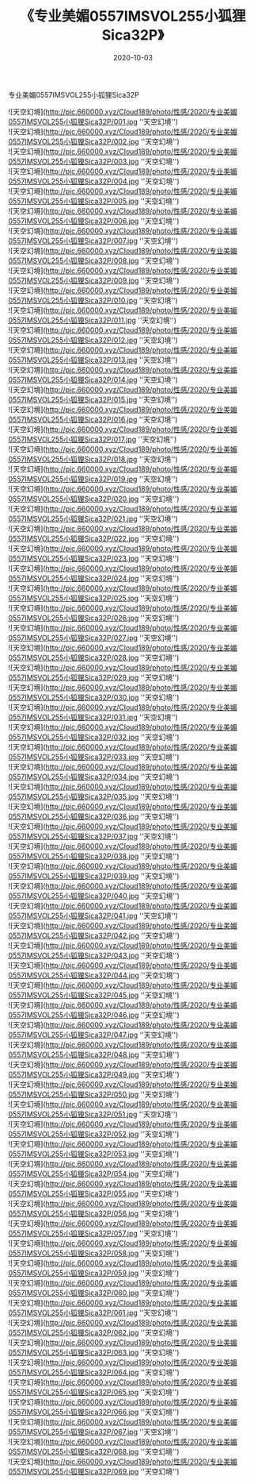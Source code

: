﻿---
layout: post
title:  《专业美媚0557IMSVOL255小狐狸Sica32P》
date:   2020-10-03
img: http://pic.660000.xyz/Cloud189/photo/性感/2020/专业美媚0557IMSVOL255小狐狸Sica32P/000.jpg
categories: [美女, 性感, 泳衣]
---

专业美媚0557IMSVOL255小狐狸Sica32P



![天空幻境](http://pic.660000.xyz/Cloud189/photo/性感/2020/专业美媚0557IMSVOL255小狐狸Sica32P/001.jpg ''天空幻境'') <br>
![天空幻境](http://pic.660000.xyz/Cloud189/photo/性感/2020/专业美媚0557IMSVOL255小狐狸Sica32P/002.jpg ''天空幻境'') <br>
![天空幻境](http://pic.660000.xyz/Cloud189/photo/性感/2020/专业美媚0557IMSVOL255小狐狸Sica32P/003.jpg ''天空幻境'') <br>
![天空幻境](http://pic.660000.xyz/Cloud189/photo/性感/2020/专业美媚0557IMSVOL255小狐狸Sica32P/004.jpg ''天空幻境'') <br>
![天空幻境](http://pic.660000.xyz/Cloud189/photo/性感/2020/专业美媚0557IMSVOL255小狐狸Sica32P/005.jpg ''天空幻境'') <br>
![天空幻境](http://pic.660000.xyz/Cloud189/photo/性感/2020/专业美媚0557IMSVOL255小狐狸Sica32P/006.jpg ''天空幻境'') <br>
![天空幻境](http://pic.660000.xyz/Cloud189/photo/性感/2020/专业美媚0557IMSVOL255小狐狸Sica32P/007.jpg ''天空幻境'') <br>
![天空幻境](http://pic.660000.xyz/Cloud189/photo/性感/2020/专业美媚0557IMSVOL255小狐狸Sica32P/008.jpg ''天空幻境'') <br>
![天空幻境](http://pic.660000.xyz/Cloud189/photo/性感/2020/专业美媚0557IMSVOL255小狐狸Sica32P/009.jpg ''天空幻境'') <br>
![天空幻境](http://pic.660000.xyz/Cloud189/photo/性感/2020/专业美媚0557IMSVOL255小狐狸Sica32P/010.jpg ''天空幻境'') <br>
![天空幻境](http://pic.660000.xyz/Cloud189/photo/性感/2020/专业美媚0557IMSVOL255小狐狸Sica32P/011.jpg ''天空幻境'') <br>
![天空幻境](http://pic.660000.xyz/Cloud189/photo/性感/2020/专业美媚0557IMSVOL255小狐狸Sica32P/012.jpg ''天空幻境'') <br>
![天空幻境](http://pic.660000.xyz/Cloud189/photo/性感/2020/专业美媚0557IMSVOL255小狐狸Sica32P/013.jpg ''天空幻境'') <br>
![天空幻境](http://pic.660000.xyz/Cloud189/photo/性感/2020/专业美媚0557IMSVOL255小狐狸Sica32P/014.jpg ''天空幻境'') <br>
![天空幻境](http://pic.660000.xyz/Cloud189/photo/性感/2020/专业美媚0557IMSVOL255小狐狸Sica32P/015.jpg ''天空幻境'') <br>
![天空幻境](http://pic.660000.xyz/Cloud189/photo/性感/2020/专业美媚0557IMSVOL255小狐狸Sica32P/016.jpg ''天空幻境'') <br>
![天空幻境](http://pic.660000.xyz/Cloud189/photo/性感/2020/专业美媚0557IMSVOL255小狐狸Sica32P/017.jpg ''天空幻境'') <br>
![天空幻境](http://pic.660000.xyz/Cloud189/photo/性感/2020/专业美媚0557IMSVOL255小狐狸Sica32P/018.jpg ''天空幻境'') <br>
![天空幻境](http://pic.660000.xyz/Cloud189/photo/性感/2020/专业美媚0557IMSVOL255小狐狸Sica32P/019.jpg ''天空幻境'') <br>
![天空幻境](http://pic.660000.xyz/Cloud189/photo/性感/2020/专业美媚0557IMSVOL255小狐狸Sica32P/020.jpg ''天空幻境'') <br>
![天空幻境](http://pic.660000.xyz/Cloud189/photo/性感/2020/专业美媚0557IMSVOL255小狐狸Sica32P/021.jpg ''天空幻境'') <br>
![天空幻境](http://pic.660000.xyz/Cloud189/photo/性感/2020/专业美媚0557IMSVOL255小狐狸Sica32P/022.jpg ''天空幻境'') <br>
![天空幻境](http://pic.660000.xyz/Cloud189/photo/性感/2020/专业美媚0557IMSVOL255小狐狸Sica32P/023.jpg ''天空幻境'') <br>
![天空幻境](http://pic.660000.xyz/Cloud189/photo/性感/2020/专业美媚0557IMSVOL255小狐狸Sica32P/024.jpg ''天空幻境'') <br>
![天空幻境](http://pic.660000.xyz/Cloud189/photo/性感/2020/专业美媚0557IMSVOL255小狐狸Sica32P/025.jpg ''天空幻境'') <br>
![天空幻境](http://pic.660000.xyz/Cloud189/photo/性感/2020/专业美媚0557IMSVOL255小狐狸Sica32P/026.jpg ''天空幻境'') <br>
![天空幻境](http://pic.660000.xyz/Cloud189/photo/性感/2020/专业美媚0557IMSVOL255小狐狸Sica32P/027.jpg ''天空幻境'') <br>
![天空幻境](http://pic.660000.xyz/Cloud189/photo/性感/2020/专业美媚0557IMSVOL255小狐狸Sica32P/028.jpg ''天空幻境'') <br>
![天空幻境](http://pic.660000.xyz/Cloud189/photo/性感/2020/专业美媚0557IMSVOL255小狐狸Sica32P/029.jpg ''天空幻境'') <br>
![天空幻境](http://pic.660000.xyz/Cloud189/photo/性感/2020/专业美媚0557IMSVOL255小狐狸Sica32P/030.jpg ''天空幻境'') <br>
![天空幻境](http://pic.660000.xyz/Cloud189/photo/性感/2020/专业美媚0557IMSVOL255小狐狸Sica32P/031.jpg ''天空幻境'') <br>
![天空幻境](http://pic.660000.xyz/Cloud189/photo/性感/2020/专业美媚0557IMSVOL255小狐狸Sica32P/032.jpg ''天空幻境'') <br>
![天空幻境](http://pic.660000.xyz/Cloud189/photo/性感/2020/专业美媚0557IMSVOL255小狐狸Sica32P/033.jpg ''天空幻境'') <br>
![天空幻境](http://pic.660000.xyz/Cloud189/photo/性感/2020/专业美媚0557IMSVOL255小狐狸Sica32P/034.jpg ''天空幻境'') <br>
![天空幻境](http://pic.660000.xyz/Cloud189/photo/性感/2020/专业美媚0557IMSVOL255小狐狸Sica32P/035.jpg ''天空幻境'') <br>
![天空幻境](http://pic.660000.xyz/Cloud189/photo/性感/2020/专业美媚0557IMSVOL255小狐狸Sica32P/036.jpg ''天空幻境'') <br>
![天空幻境](http://pic.660000.xyz/Cloud189/photo/性感/2020/专业美媚0557IMSVOL255小狐狸Sica32P/037.jpg ''天空幻境'') <br>
![天空幻境](http://pic.660000.xyz/Cloud189/photo/性感/2020/专业美媚0557IMSVOL255小狐狸Sica32P/038.jpg ''天空幻境'') <br>
![天空幻境](http://pic.660000.xyz/Cloud189/photo/性感/2020/专业美媚0557IMSVOL255小狐狸Sica32P/039.jpg ''天空幻境'') <br>
![天空幻境](http://pic.660000.xyz/Cloud189/photo/性感/2020/专业美媚0557IMSVOL255小狐狸Sica32P/040.jpg ''天空幻境'') <br>
![天空幻境](http://pic.660000.xyz/Cloud189/photo/性感/2020/专业美媚0557IMSVOL255小狐狸Sica32P/041.jpg ''天空幻境'') <br>
![天空幻境](http://pic.660000.xyz/Cloud189/photo/性感/2020/专业美媚0557IMSVOL255小狐狸Sica32P/042.jpg ''天空幻境'') <br>
![天空幻境](http://pic.660000.xyz/Cloud189/photo/性感/2020/专业美媚0557IMSVOL255小狐狸Sica32P/043.jpg ''天空幻境'') <br>
![天空幻境](http://pic.660000.xyz/Cloud189/photo/性感/2020/专业美媚0557IMSVOL255小狐狸Sica32P/044.jpg ''天空幻境'') <br>
![天空幻境](http://pic.660000.xyz/Cloud189/photo/性感/2020/专业美媚0557IMSVOL255小狐狸Sica32P/045.jpg ''天空幻境'') <br>
![天空幻境](http://pic.660000.xyz/Cloud189/photo/性感/2020/专业美媚0557IMSVOL255小狐狸Sica32P/046.jpg ''天空幻境'') <br>
![天空幻境](http://pic.660000.xyz/Cloud189/photo/性感/2020/专业美媚0557IMSVOL255小狐狸Sica32P/047.jpg ''天空幻境'') <br>
![天空幻境](http://pic.660000.xyz/Cloud189/photo/性感/2020/专业美媚0557IMSVOL255小狐狸Sica32P/048.jpg ''天空幻境'') <br>
![天空幻境](http://pic.660000.xyz/Cloud189/photo/性感/2020/专业美媚0557IMSVOL255小狐狸Sica32P/049.jpg ''天空幻境'') <br>
![天空幻境](http://pic.660000.xyz/Cloud189/photo/性感/2020/专业美媚0557IMSVOL255小狐狸Sica32P/050.jpg ''天空幻境'') <br>
![天空幻境](http://pic.660000.xyz/Cloud189/photo/性感/2020/专业美媚0557IMSVOL255小狐狸Sica32P/051.jpg ''天空幻境'') <br>
![天空幻境](http://pic.660000.xyz/Cloud189/photo/性感/2020/专业美媚0557IMSVOL255小狐狸Sica32P/052.jpg ''天空幻境'') <br>
![天空幻境](http://pic.660000.xyz/Cloud189/photo/性感/2020/专业美媚0557IMSVOL255小狐狸Sica32P/053.jpg ''天空幻境'') <br>
![天空幻境](http://pic.660000.xyz/Cloud189/photo/性感/2020/专业美媚0557IMSVOL255小狐狸Sica32P/054.jpg ''天空幻境'') <br>
![天空幻境](http://pic.660000.xyz/Cloud189/photo/性感/2020/专业美媚0557IMSVOL255小狐狸Sica32P/055.jpg ''天空幻境'') <br>
![天空幻境](http://pic.660000.xyz/Cloud189/photo/性感/2020/专业美媚0557IMSVOL255小狐狸Sica32P/056.jpg ''天空幻境'') <br>
![天空幻境](http://pic.660000.xyz/Cloud189/photo/性感/2020/专业美媚0557IMSVOL255小狐狸Sica32P/057.jpg ''天空幻境'') <br>
![天空幻境](http://pic.660000.xyz/Cloud189/photo/性感/2020/专业美媚0557IMSVOL255小狐狸Sica32P/058.jpg ''天空幻境'') <br>
![天空幻境](http://pic.660000.xyz/Cloud189/photo/性感/2020/专业美媚0557IMSVOL255小狐狸Sica32P/059.jpg ''天空幻境'') <br>
![天空幻境](http://pic.660000.xyz/Cloud189/photo/性感/2020/专业美媚0557IMSVOL255小狐狸Sica32P/060.jpg ''天空幻境'') <br>
![天空幻境](http://pic.660000.xyz/Cloud189/photo/性感/2020/专业美媚0557IMSVOL255小狐狸Sica32P/061.jpg ''天空幻境'') <br>
![天空幻境](http://pic.660000.xyz/Cloud189/photo/性感/2020/专业美媚0557IMSVOL255小狐狸Sica32P/062.jpg ''天空幻境'') <br>
![天空幻境](http://pic.660000.xyz/Cloud189/photo/性感/2020/专业美媚0557IMSVOL255小狐狸Sica32P/063.jpg ''天空幻境'') <br>
![天空幻境](http://pic.660000.xyz/Cloud189/photo/性感/2020/专业美媚0557IMSVOL255小狐狸Sica32P/064.jpg ''天空幻境'') <br>
![天空幻境](http://pic.660000.xyz/Cloud189/photo/性感/2020/专业美媚0557IMSVOL255小狐狸Sica32P/065.jpg ''天空幻境'') <br>
![天空幻境](http://pic.660000.xyz/Cloud189/photo/性感/2020/专业美媚0557IMSVOL255小狐狸Sica32P/066.jpg ''天空幻境'') <br>
![天空幻境](http://pic.660000.xyz/Cloud189/photo/性感/2020/专业美媚0557IMSVOL255小狐狸Sica32P/067.jpg ''天空幻境'') <br>
![天空幻境](http://pic.660000.xyz/Cloud189/photo/性感/2020/专业美媚0557IMSVOL255小狐狸Sica32P/068.jpg ''天空幻境'') <br>
![天空幻境](http://pic.660000.xyz/Cloud189/photo/性感/2020/专业美媚0557IMSVOL255小狐狸Sica32P/069.jpg ''天空幻境'') <br>